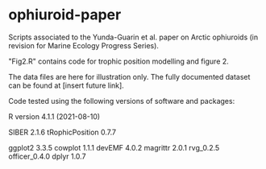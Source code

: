 # ophiuroid-paper
Scripts associated to the Yunda-Guarin et al. paper on Arctic ophiuroids (in revision for Marine Ecology Progress Series).

"Fig2.R" contains code for trophic position modelling and figure 2.

The data files are here for illustration only. The fully documented dataset can be found at [insert future link].

Code tested using the following versions of software and packages:

R version 4.1.1 (2021-08-10)

SIBER 2.1.6
tRophicPosition 0.7.7

ggplot2 3.3.5
cowplot 1.1.1
devEMF 4.0.2
magrittr 2.0.1
rvg_0.2.5
officer_0.4.0
dplyr 1.0.7
